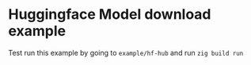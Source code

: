# Huggingface Model download example

Test run this example by going to `example/hf-hub` and run `zig build run`

